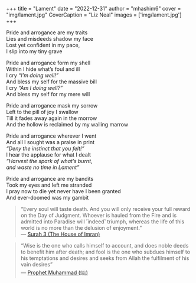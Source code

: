 +++
title = "Lament"
date = "2022-12-31"
author = "mhashim6"
cover = "img/lament.jpg"
CoverCaption = "Liz Neal"
images = ['img/lament.jpg']
+++

Pride and arrogance are my traits \
Lies and misdeeds shadow my face \
Lost yet confident in my pace, \
I slip into my tiny grave

Pride and arrogance form my shell \
Within I hide what’s foul and ill \
I cry _“I’m doing well!”_ \
And bless my self for the massive bill \
I cry _“Am I doing well?”_ \
And bless my self for my mere will

Pride and arrogance mask my sorrow \
Left to the pill of joy I swallow \
Till it fades away again in the morrow \
And the hollow is reclaimed by my wailing marrow

Pride and arrogance wherever I went \
And all I sought was a praise in print \
_“Deny the instinct that you felt!”_ \
I hear the applause for what I dealt \
_“Harvest the spark of what’s burnt_, \
_and waste no time in Lament”_

Pride and arrogance are my bandits \
Took my eyes and left me stranded \
I pray now to die yet never have I been granted \
And ever-doomed was my gambit

> “Every soul will taste death. And you will only receive your full reward on the Day of Judgment. Whoever is hauled from the Fire and is admitted into Paradise will ˹indeed˺ triumph, whereas the life of this world is no more than the delusion of enjoyment.” \
> — [Surah 3 (The House of Imran)](https://quran.com/3/185)

> “Wise is the one who calls himself to account, and does noble deeds to benefit him after death; and fool is the one who subdues himself to his temptations and desires and seeks from Allah the fulfilment of his vain desires” \
> — [Prophet Muhammad (ﷺ)](https://sunnah.com/riyadussalihin:66)